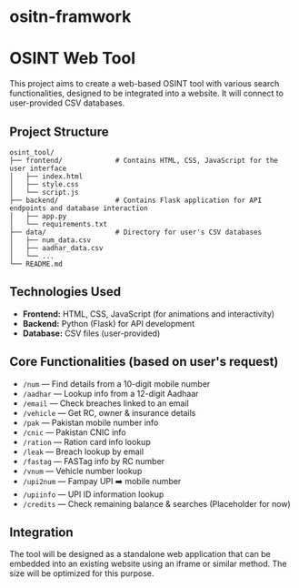 # ositn-framwork
# OSINT Web Tool

This project aims to create a web-based OSINT tool with various search functionalities, designed to be integrated into a website. It will connect to user-provided CSV databases.

## Project Structure

```
osint_tool/
├── frontend/             # Contains HTML, CSS, JavaScript for the user interface
│   ├── index.html
│   ├── style.css
│   └── script.js
├── backend/              # Contains Flask application for API endpoints and database interaction
│   ├── app.py
│   └── requirements.txt
├── data/                 # Directory for user's CSV databases
│   ├── num_data.csv
│   ├── aadhar_data.csv
│   └── ...
└── README.md
```

## Technologies Used

*   **Frontend:** HTML, CSS, JavaScript (for animations and interactivity)
*   **Backend:** Python (Flask) for API development
*   **Database:** CSV files (user-provided)

## Core Functionalities (based on user's request)

*   `/num` — Find details from a 10-digit mobile number
*   `/aadhar` — Lookup info from a 12-digit Aadhaar
*   `/email` — Check breaches linked to an email
*   `/vehicle` — Get RC, owner & insurance details
*   `/pak` — Pakistan mobile number info
*   `/cnic` — Pakistan CNIC info
*   `/ration` — Ration card info lookup
*   `/leak` — Breach lookup by email
*   `/fastag` — FASTag info by RC number
*   `/vnum` — Vehicle number lookup
*   `/upi2num` — Fampay UPI ➡️ mobile number
*   `/upiinfo` — UPI ID information lookup
*   `/credits` — Check remaining balance & searches (Placeholder for now)

## Integration

The tool will be designed as a standalone web application that can be embedded into an existing website using an iframe or similar method. The size will be optimized for this purpose.

